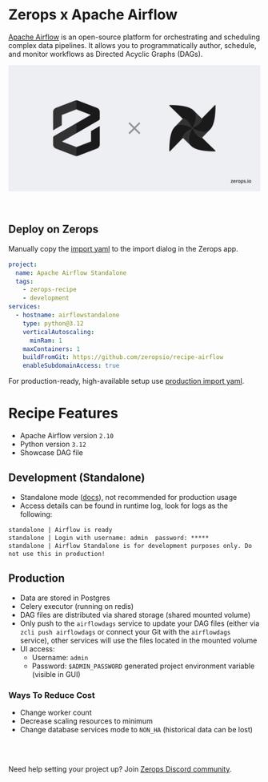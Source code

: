 # Zerops x Apache Airflow

[Apache Airflow](https://airflow.apache.org/) is an open-source platform for orchestrating and scheduling complex data pipelines. It allows you to programmatically author, schedule, and monitor workflows as Directed Acyclic Graphs (DAGs).

![airflow](https://github.com/zeropsio/recipe-shared-assets/blob/main/covers/svg/cover-airflow.svg)

<br />


## Deploy on Zerops
Manually copy the [import yaml](https://github.com/zeropsio/recipe-airflow/blob/main/zerops-project-import.yml) to the import dialog in the Zerops app.

```yaml
project:
  name: Apache Airflow Standalone
  tags:
    - zerops-recipe
    - development
services:
  - hostname: airflowstandalone
    type: python@3.12
    verticalAutoscaling:
      minRam: 1
    maxContainers: 1
    buildFromGit: https://github.com/zeropsio/recipe-airflow
    enableSubdomainAccess: true
```

For production-ready, high-available setup use [production import yaml](https://github.com/zeropsio/recipe-airflow/blob/main/zerops-project-production-import.yml).

# Recipe Features
- Apache Airflow version `2.10`
- Python version `3.12`
- Showcase DAG file

## Development (Standalone)
- Standalone mode ([docs](https://airflow.apache.org/docs/apache-airflow/stable/start.html)), not recommended for production usage
- Access details can be found in runtime log, look for logs as the following:
```text
standalone | Airflow is ready
standalone | Login with username: admin  password: *****
standalone | Airflow Standalone is for development purposes only. Do not use this in production!
```

## Production
- Data are stored in Postgres
- Celery executor (running on redis)
- DAG files are distributed via shared storage (shared mounted volume)
- Only push to the `airflowdags` service to update your DAG files (either via `zcli push airflowdags` or connect your Git with the `airflowdags` service), other services will use the files located in the mounted volume
- UI access:
  - Username: `admin`
  - Password: `$ADMIN_PASSWORD` generated project environment variable (visible in GUI)

### Ways To Reduce Cost
- Change worker count
- Decrease scaling resources to minimum
- Change database services mode to `NON_HA` (historical data can be lost)

<br/>
<br/>

Need help setting your project up? Join [Zerops Discord community](https://discord.com/invite/WDvCZ54).